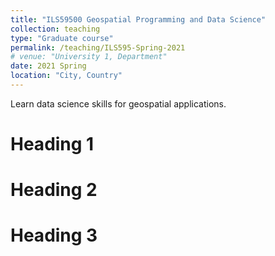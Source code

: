 ```yaml
---
title: "ILS59500 Geospatial Programming and Data Science"
collection: teaching
type: "Graduate course"
permalink: /teaching/ILS595-Spring-2021
# venue: "University 1, Department"
date: 2021 Spring
location: "City, Country"
---
```


Learn data science skills for geospatial applications.

Heading 1
======

Heading 2
======

Heading 3
======
